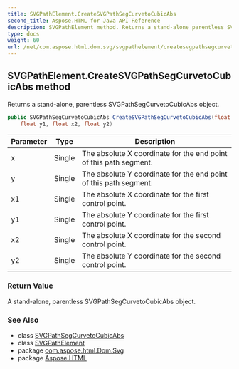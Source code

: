 ```yaml
---
title: SVGPathElement.CreateSVGPathSegCurvetoCubicAbs
second_title: Aspose.HTML for Java API Reference
description: SVGPathElement method. Returns a stand-alone parentless SVGPathSegCurvetoCubicAbs object
type: docs
weight: 60
url: /net/com.aspose.html.dom.svg/svgpathelement/createsvgpathsegcurvetocubicabs/
---
```

## SVGPathElement.CreateSVGPathSegCurvetoCubicAbs method

Returns a stand-alone, parentless SVGPathSegCurvetoCubicAbs object.

```java
public SVGPathSegCurvetoCubicAbs CreateSVGPathSegCurvetoCubicAbs(float x, float y, float x1, 
    float y1, float x2, float y2)
```

| Parameter | Type | Description |
| --- | --- | --- |
| x | Single | The absolute X coordinate for the end point of this path segment. |
| y | Single | The absolute Y coordinate for the end point of this path segment. |
| x1 | Single | The absolute X coordinate for the first control point. |
| y1 | Single | The absolute Y coordinate for the first control point. |
| x2 | Single | The absolute X coordinate for the second control point. |
| y2 | Single | The absolute Y coordinate for the second control point. |

### Return Value

A stand-alone, parentless SVGPathSegCurvetoCubicAbs object.

### See Also

* class [SVGPathSegCurvetoCubicAbs](../../../com.aspose.html.dom.svg.paths/svgpathsegcurvetocubicabs/)
* class [SVGPathElement](../)
* package [com.aspose.html.Dom.Svg](../../svgpathelement/)
* package [Aspose.HTML](../../../)

